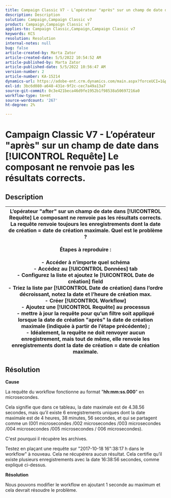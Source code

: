 ```yaml
---
title: Campaign Classic V7 - L’opérateur "après" sur un champ de date dans [!UICONTROL Requête] Le composant ne renvoie pas les résultats corrects.
description: Description
solution: Campaign,Campaign Classic v7
product: Campaign,Campaign Classic v7
applies-to: Campaign Classic,Campaign,Campaign Classic v7
keywords: KCS
resolution: Resolution
internal-notes: null
bug: false
article-created-by: Marta Zator
article-created-date: 5/5/2022 10:54:52 AM
article-published-by: Marta Zator
article-published-date: 5/5/2022 10:56:47 AM
version-number: 2
article-number: KA-15214
dynamics-url: https://adobe-ent.crm.dynamics.com/main.aspx?forceUCI=1&pagetype=entityrecord&etn=knowledgearticle&id=2279a3c8-61cc-ec11-a7b5-6045bd00dbbc
exl-id: 3bc6d080-a648-431e-9f2c-cec7a49a13a7
source-git-commit: 0c3e421beca46d9fe1952b1f98538a50697216a0
workflow-type: tm+mt
source-wordcount: '267'
ht-degree: 2%

---
```


# Campaign Classic V7 - L’opérateur &quot;après&quot; sur un champ de date dans [!UICONTROL Requête] Le composant ne renvoie pas les résultats corrects.

## Description



| L’opérateur &quot;after&quot; sur un champ de date dans [!UICONTROL Requête] Le composant ne renvoie pas les résultats corrects. La requête renvoie toujours les enregistrements dont la date de création = date de création maximale. Quel est le problème ?<br><br><b>Étapes à reproduire :</b><br><br>  - Accéder à n’importe quel schéma<br>  - Accédez au [!UICONTROL Données] tab<br>  - Configurez la liste et ajoutez le [!UICONTROL Date de création] field<br>  - Triez la liste par [!UICONTROL Date de création] dans l’ordre décroissant, notez la date et l’heure de création max.<br>  - Créer [!UICONTROL Workflow]<br>  - Ajoutez une [!UICONTROL Requête] au processus<br>  - mettre à jour la requête pour qu’un filtre soit appliqué lorsque la date de création &quot;après&quot; la date de création maximale (indiquée à partir de l’étape précédente) ;<br>  - Idéalement, la requête ne doit renvoyer aucun enregistrement, mais tout de même, elle renvoie les enregistrements dont la date de création = date de création maximale. |
| --- |



## Résolution


<b>Cause</b>

La requête du workflow fonctionne au format &quot;<b>hh:mm:ss.000</b>&quot; en microsecondes.

Cela signifie que dans ce tableau, la date maximale est de 4.38.56 secondes, mais qu’il existe 6 enregistrements uniques dont la date maximale est de 4 heures, 38 minutes, 56 secondes, et qui se partagent comme un (001 microsecondes /002 microsecondes /003 microsecondes /004 microsecondes /005 microsecondes / 006 microsecondes).

C&#39;est pourquoi il récupère les archives.

Testez en plaçant une requête sur &quot;2017-10-18 16&quot;:38:17 h dans le workflow&quot; à nouveau. Cela ne récupérera aucun résultat. Cela certifie qu’il existe plusieurs enregistrements avec la date 16:38:56 secondes, comme expliqué ci-dessus.

<b>Résolution</b>

Nous pouvons modifier le workflow en ajoutant 1 seconde au maximum et cela devrait résoudre le problème.

